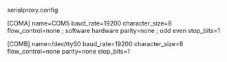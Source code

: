 serialproxy.config 

[COMA]
name=COM5
baud_rate=19200
character_size=8
flow_control=none ; software hardware
parity=none ; odd even
stop_bits=1

[COMB]
name=/dev/ttyS0
baud_rate=19200
character_size=8
flow_control=none
parity=none
stop_bits=1
